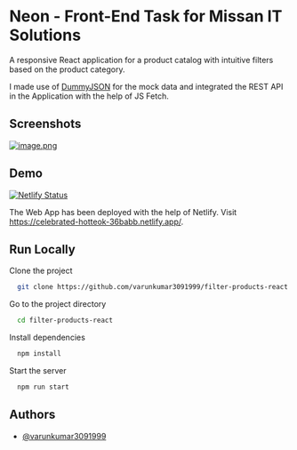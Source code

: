 # Neon - Front-End Task for Missan IT Solutions

A responsive React application for a product catalog with intuitive filters based on the product category.

I made use of [DummyJSON](https://dummyjson.com/) for the mock data and integrated the REST API in the Application with the help of JS Fetch.

## Screenshots

[![image.png](https://i.postimg.cc/R0f9zLDs/image.png)](https://postimg.cc/2qzgQhmh)

## Demo

[![Netlify Status](https://api.netlify.com/api/v1/badges/9d5124f4-5dda-45ff-b80c-2c7e1939b6a3/deploy-status)](https://app.netlify.com/sites/celebrated-hotteok-36babb/deploys)

The Web App has been deployed with the help of Netlify. Visit https://celebrated-hotteok-36babb.netlify.app/.

## Run Locally

Clone the project

```bash
  git clone https://github.com/varunkumar3091999/filter-products-react.git
```

Go to the project directory

```bash
  cd filter-products-react
```

Install dependencies

```bash
  npm install
```

Start the server

```bash
  npm run start
```

## Authors

- [@varunkumar3091999](https://github.com/varunkumar3091999)
